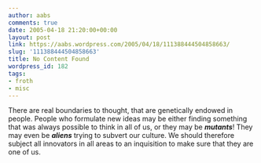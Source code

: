 ```yaml
---
author: aabs
comments: true
date: 2005-04-18 21:20:00+00:00
layout: post
link: https://aabs.wordpress.com/2005/04/18/111388444504858663/
slug: '111388444504858663'
title: No Content Found
wordpress_id: 182
tags:
- froth
- misc
---
```


There are real boundaries to thought, that are genetically endowed in people. People who formulate new ideas may be either finding something that was always possible to think in all of us, or they may be _**mutants**_! They may even be _**aliens**_ trying to subvert our culture. We should therefore subject all innovators in all areas to an inquisition to make sure that they are one of us.

